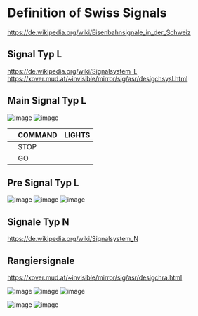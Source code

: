# Definition of Swiss Signals

https://de.wikipedia.org/wiki/Eisenbahnsignale_in_der_Schweiz

## Signal Typ L
https://de.wikipedia.org/wiki/Signalsystem_L
https://xover.mud.at/~invisible/mirror/sig/asr/desigchsysl.html

## Main Signal Typ L

![image](https://github.com/user-attachments/assets/8e45e168-b9a2-4c62-b69f-2776fc1f977a)
![image](https://github.com/user-attachments/assets/19be14fa-5ad6-433c-9291-4807315de08c)



|    | COMMAND | LIGHTS |
|--- |---      |---     |
|    | STOP    |        |
|    | GO      |        |

## Pre Signal Typ L

![image](https://github.com/user-attachments/assets/623aba0b-034f-4d0f-a568-237be33c95c0)
![image](https://github.com/user-attachments/assets/eaa73297-0f2a-4bdc-83a0-541be6f34dfd)
![image](https://github.com/user-attachments/assets/136d3045-d3b5-41f8-a7ea-b487a304cced)

## Signale Typ N
https://de.wikipedia.org/wiki/Signalsystem_N

## Rangiersignale
https://xover.mud.at/~invisible/mirror/sig/asr/desigchra.html

![image](https://github.com/user-attachments/assets/7144cb99-c26b-4ff0-a2d5-4cadb6b60d21)
![image](https://github.com/user-attachments/assets/41a5e8a8-9251-400a-bc7b-6c1ae55e88c9)
![image](https://github.com/user-attachments/assets/d8ff2fea-0f39-47dc-b9a9-4a19f96f7e20)


![image](https://github.com/user-attachments/assets/262ecd39-2267-495d-9eb0-dfe8cd0fa090)
![image](https://github.com/user-attachments/assets/3c91e097-0160-4b85-bfc3-804046bd5dd8)

